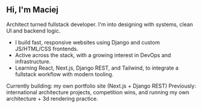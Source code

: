 ## Hi, I'm Maciej
Architect turned fullstack developer. I'm into designing with systems, clean UI and backend logic.

- I build fast, responsive websites using Django and custom JS/HTML/CSS frontends.
- Active across the stack, with a growing interest in DevOps and infrastructure.
- Learning React, Next.js, Django REST, and Tailwind, to integrate a fullstack workflow with modern tooling.

Currently building: my own portfolio site (Next.js + Django REST)
Previously: international architecture projects, competition wins, and running my own architecture + 3d rendering practice.

<!--
**m-abramczyk/m-abramczyk** is a ✨ _special_ ✨ repository because its `README.md` (this file) appears on your GitHub profile.

Here are some ideas to get you started:

- 🔭 I’m currently working on ...
- 🌱 I’m currently learning ...
- 👯 I’m looking to collaborate on ...
- 🤔 I’m looking for help with ...
- 💬 Ask me about ...
- 📫 How to reach me: ...
- 😄 Pronouns: ...
- ⚡ Fun fact: ...
-->
